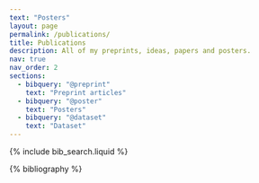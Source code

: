 ```yaml
---
text: "Posters"
layout: page
permalink: /publications/
title: Publications
description: All of my preprints, ideas, papers and posters.
nav: true
nav_order: 2
sections:
  - bibquery: "@preprint"
    text: "Preprint articles"
  - bibquery: "@poster"
    text: "Posters"
  - bibquery: "@dataset"
    text: "Dataset"
---
```


<!-- _pages/publications.md -->

<!-- Bibsearch Feature -->

{% include bib_search.liquid %}

<div class="publications">

{% bibliography %}

</div>
